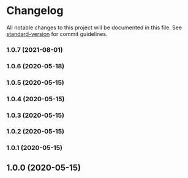 # Changelog

All notable changes to this project will be documented in this file. See [standard-version](https://github.com/conventional-changelog/standard-version) for commit guidelines.

### 1.0.7 (2021-08-01)

### 1.0.6 (2020-05-18)

### 1.0.5 (2020-05-15)

### 1.0.4 (2020-05-15)

### 1.0.3 (2020-05-15)

### 1.0.2 (2020-05-15)

### 1.0.1 (2020-05-15)

## 1.0.0 (2020-05-15)
